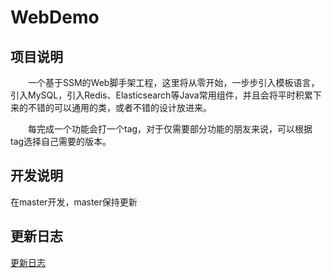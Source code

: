 # WebDemo

## 项目说明

&emsp;&emsp;一个基于SSM的Web脚手架工程，这里将从零开始，一步步引入模板语言，引入MySQL，引入Redis、Elasticsearch等Java常用组件，并且会将平时积累下来的不错的可以通用的类，或者不错的设计放进来。

&emsp;&emsp;每完成一个功能会打一个tag，对于仅需要部分功能的朋友来说，可以根据tag选择自己需要的版本。

## 开发说明

在master开发，master保持更新

## 更新日志

[更新日志](https://github.com/wayss000/WebDemo/blob/master/更新日志.md)